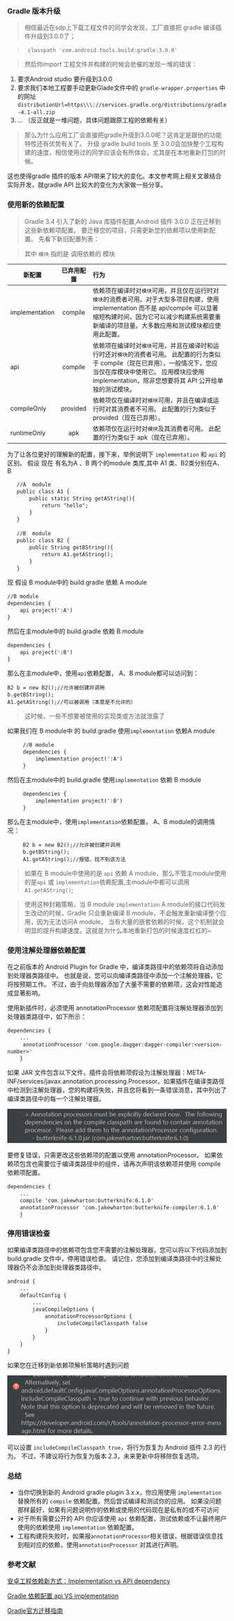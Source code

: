 ### Gradle 版本升级
> 相信最近在sdp上下载工程文件的同学会发现，工厂直接把 gradle 编译插件升级到3.0.0了；

>      classpath 'com.android.tools.build:gradle:3.0.0'

> 然后你*import* 工程文件并构建的时候会悲催的发现一堆的错误：
1. 要求Android studio 要升级到3.0.0
2. 要求我们本地工程要手动更新Glade文件中的 `gradle-wrapper.properties` 中的网址
        `distributionUrl=https\\\://services.gradle.org/distributions/gradle-4.1-all.zip`
3. ...  （反正就是一堆问题，具体问题跟原工程的依赖有关）

> 那么为什么应用工厂会直接把gradle升级到3.0.0呢？这肯定是跟他的功能特性还有优势有关了。
>升级 gradle build tools 至 3.0.0会加快整个工程构建的速度，相信使用过的同学应该会有所体会，尤其是在本地重新打包的时候。

这也使得gradle 插件的版本 API带来了较大的变化。本文参考网上相关文章结合实际开发，就gradle API 比较大的变化为大家做一些分享。

### 使用新的依赖配置
> Gradle 3.4 引入了新的 Java 库插件配置,Android 插件 3.0.0 正在迁移到这些新依赖项配置。 要迁移您的项目，只需更新您的依赖项以使用新配置。
>先看下新旧配置列表：

>  其中 `模块` 指的是 调用依赖的 模块

| 新配置        | 已弃用配置  |  行为  |
| ------------- |:------------:| :-----|
| implementation      | compile | 依赖项在编译时对`模块`可用，并且仅在运行时对`模块`的消费者可用。对于大型多项目构建，使用 implementation 而不是 api/compile 可以显著缩短构建时间，因为它可以减少构建系统需要重新编译的项目量。大多数应用和测试模块都应使用此配置。 |
| api      | compile      |   依赖项在编译时对`模块`可用，并且在编译时和运行时还对`模块`的消费者可用。 此配置的行为类似于 compile（现在已弃用），一般情况下，您应当仅在库模块中使用它。 应用模块应使用 implementation，除非您想要将其 API 公开给单独的测试模块。 |
| compileOnly | provided    |    依赖项仅在编译时对`模块`可用，并且在编译或运行时对其消费者不可用。 此配置的行为类似于 provided（现在已弃用）。 |
| runtimeOnly | apk    |    依赖项仅在运行时对`模块`及其消费者可用。 此配置的行为类似于 apk（现在已弃用）。 |

为了让各位更好的理解新的配置，接下来，举例说明下 `implementation` 和 `api` 的区别。
假设 现在 有名为A 、B 两个的module 类库,其中 A1 类、B2类分别在A、B

       //A  module
       public class A1 {
           public static String getAString(){
               return "hello";
           }
       }

       //B  module
       public class B2 {
           public String getBString(){
               return A1.getAString();
           }
       }
现 假设 B module中的 build.gradle 依赖 A module

    //B module
    dependencies {
        api project(':A')
    }
然后在主module中的 build.gradle 依赖 B module

    dependencies {
        api project(':B')
    }
那么在主module中，使用`api`依赖配置， A、B module都可以访问到：

    B2 b = new B2();//允许被创建并调用
    b.getBString();
    A1.getAString();//可以被调用（本意是不允许的）
 > 这时候，一些不想要被使用的实现类或方法就泄露了

如果我们在 B module中 的 build.gradle 使用`implementation` 依赖A module

         //B module
         dependencies {
             implementation project(':A')
         }

然后在主module中的 build.gradle 使用`implementation` 依赖 B module

         dependencies {
             implementation project(':B')
         }

 那么在主module中，使用`implementation`依赖配置， A、B module的调用情况：

         B2 b = new B2();//允许被创建并调用
         b.getBString();
         A1.getAString();//报错，找不到该方法

>  如果在 B module中使用的是 `api` 依赖 A module，那么不管主module使用的是`api` 或 `implementation`依赖配置,主module中都可以调用`A1.getAString()`;

>使用这种封箱策略，当 B module `implementation`  A module的接口代码发生改动的时候，Gradle 只会重新编译 B module，不会触发重新编译整个应用，因为无法访问A module。
当有大量的嵌套依赖的时候，这个机制就会明显的提升构建速度。这就是为什么本地重新打包的时候速度杠杠的~

### 使用注解处理器依赖配置
在之前版本的 Android Plugin for Gradle 中，编译类路径中的依赖项将自动添加到处理器类路径中。 也就是说，您可以向编译类路径中添加一个注解处理器，它将按预期工作。 不过，由于向处理器添加了大量不需要的依赖项，这会对性能造成显著影响。

使用新插件时，必须使用 annotationProcessor 依赖项配置将注解处理器添加到处理器类路径中，如下所示：

    dependencies {
        ...
         annotationProcessor 'com.google.dagger:dagger-compiler:<version-number>'
        }
如果 JAR 文件包含以下文件，插件会将依赖项假设为注解处理器：META-INF/services/javax.annotation.processing.Processor。如果插件在编译类路径中检测到注解处理器，您的构建将失败，并且您将看到一条错误消息，其中列出了编译类路径中的每一个注解处理器。

![annotationProcessor](/images/annotationProcessor.png)

 要修复错误，只需更改这些依赖项的配置以使用 annotationProcessor。 如果依赖项包含也需要位于编译类路径中的组件，请再次声明该依赖项并使用 compile 依赖项配置。

    dependencies {
        ...
        compile 'com.jakewharton:butterknife:6.1.0'
        annotationProcessor 'com.jakewharton:butterknife-compiler:6.1.0'
        }


### 停用错误检查
如果编译类路径中的依赖项包含您不需要的注解处理器，您可以将以下代码添加到 build.gradle 文件中，停用错误检查。 请记住，您添加到编译类路径中的注解处理器仍不会添加到处理器类路径中。

    android {
        ...
        defaultConfig {
            ...
            javaCompileOptions {
                annotationProcessorOptions {
                    includeCompileClasspath false
                }
            }
        }
    }

如果您在迁移到新依赖项解析策略时遇到问题

![includeCompileClasspath](/images/includeCompileClasspath.png)

可以设置 `includeCompileClasspath true`，将行为恢复为 Android 插件 2.3 的行为。 不过，不建议将行为恢复为版本 2.3，未来更新中将移除恢复选项。

### 总结
* 当你切换到新的 Android gradle plugin 3.x.x，你应用使用 `implementation` 替换所有的 `compile` 依赖配置。然后尝试编译和测试你的应用。
如果没问题那样最好，如果有问题说明你的依赖或使用的代码现在是私有的或不可访问
* 对于所有需要公开的 API 你应该使用 `api` 依赖配置，测试依赖或不让最终用户使用的依赖使用 `implementation` 依赖配置。
* 工程构建将失败时，如果报`annotationProcessor`相关错误，根据错误信息找到相对应的依赖，使用`annotationProcessor` 对其进行声明。

### 参考文献
[安卓工程依赖新方式：Implementation vs API dependency](https://juejin.im/entry/59476897da2f60006786029f)

[Gradle 依赖配置 api VS implementation](https://www.jianshu.com/p/dd932f951137)

[Gradle官方迁移指南](https://developer.android.com/studio/build/gradle-plugin-3-0-0-migration.html#new_configurations)

